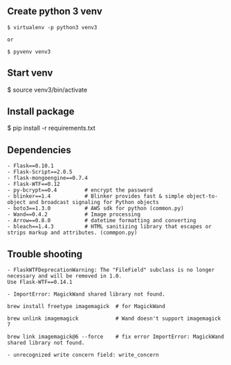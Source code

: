 ## Create python 3 venv
    $ virtualenv -p python3 venv3
    
    or
    
    $ pyvenv venv3
    
## Start venv
   $ source venv3/bin/activate
   
   
## Install package
   $ pip install -r requirements.txt
   
## Dependencies
    - Flask==0.10.1
    - Flask-Script==2.0.5
    - flask-mongoengine==0.7.4
    - Flask-WTF==0.12
    - py-bcrypt==0.4         # encrypt the password
    - blinker==1.4           # Blinker provides fast & simple object-to-object and broadcast signaling for Python objects
    - boto3==1.3.0           # AWS sdk for python (common.py)
    - Wand==0.4.2            # Image processing  
    - Arrow==0.8.0           # datetime formatting and converting   
    - bleach==1.4.3          # HTML sanitizing library that escapes or strips markup and attributes. (commpon.py)
    
    
 ## Trouble shooting
    - FlaskWTFDeprecationWarning: The "FileField" subclass is no longer necessary and will be removed in 1.0. 
    Use Flask-WTF==0.14.1
    
    - ImportError: MagickWand shared library not found.
    
    brew install freetype imagemagick  # for MagickWand
    
    brew unlink imagemagick            # Wand doesn't support imagemagick 7
    
    brew link imagemagick@6 --force    # fix error ImportError: MagickWand shared library not found.
    
    - unrecognized write concern field: write_concern
        